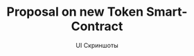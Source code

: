 ---
layout: embed
permalink: apps/minting/business-processes/token-contract/ui-screens
lang: ru
page_id: apps-minting-business-processes-token-contract-screens

title: Proposal on new Token Smart-Contract
subtitle: UI Скриншоты
backUrl: /ru/apps/minting/business-processes/token-contract

description: Screens
---